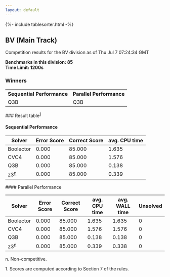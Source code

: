 ```yaml
---
layout: default
---
```

{%- include tablesorter.html -%}

##  BV (Main Track)

Competition results for the BV division as of Thu Jul 7 07:24:34 GMT

**Benchmarks in this division: 85**
<br/>
**Time Limit: 1200s**


### Winners
<table>
<tr>
<th class="center">Sequential Performance</th>
<th class="center">Parallel Performance</th>
</tr>
<tr class="center">
<td>Q3B</td>
<td>Q3B</td>
</tr>
</table>
### Result table<sup><a href="#fn1">1</a></sup>
 




#### Sequential Performance
<table id="sequential" class="result sorted">
<thead>
<tr>
<th class="center">Solver</th>
<th class="center">Error Score</th>
<th class="center">Correct Score</th>
<th class="center">avg. CPU time </th>
</tr>
</thead>
<tr>
<td>Boolector</td>
<td class="right">0.000</td>
<td class="right">85.000</td>
<td class="right">1.635</td>
</tr>
<tr>
<td>CVC4</td>
<td class="right">0.000</td>
<td class="right">85.000</td>
<td class="right">1.576</td>
</tr>
<tr>
<td>Q3B</td>
<td class="right">0.000</td>
<td class="right">85.000</td>
<td class="right">0.138</td>
</tr>
<tr>
<td>z3<SUP><a href="#fn">n</a></SUP>
</td>
<td class="right">0.000</td>
<td class="right">85.000</td>
<td class="right">0.339</td>
</tr>

</table>
#### Parallel Performance
<table id="parallel" class="result sorted">
<thead>
<tr>
<th class="center">Solver</th><th class="center">Error Score</th>
<th class="center">Correct Score</th>
<th class="center">avg. CPU time </th>
<th class="center">avg. WALL time </th>

<th class="center">Unsolved</th>
</tr>
</thead>
<tr>
<td>Boolector</td>
<td class="right">0.000</td>
<td class="right">85.000</td>
<td class="right">1.635</td>
<td class="right">1.635</td>
<td class="right">0</td>
</tr>
<tr>
<td>CVC4</td>
<td class="right">0.000</td>
<td class="right">85.000</td>
<td class="right">1.576</td>
<td class="right">1.576</td>
<td class="right">0</td>
</tr>
<tr>
<td>Q3B</td>
<td class="right">0.000</td>
<td class="right">85.000</td>
<td class="right">0.138</td>
<td class="right">0.138</td>
<td class="right">0</td>
</tr>
<tr>
<td>z3<SUP><a href="#fn">n</a></SUP>
</td>
<td class="right">0.000</td>
<td class="right">85.000</td>
<td class="right">0.339</td>
<td class="right">0.338</td>
<td class="right">0</td>
</tr>
</table>
<span id="fn"> n. Non-competitive.</span>

<span id="fn1"> 1. Scores are computed according to Section 7 of the rules.</span>


